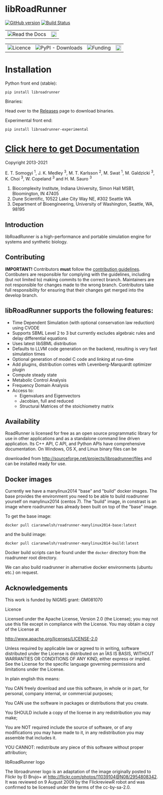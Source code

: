 # libRoadRunner
[![GitHub version](https://badge.fury.io/gh/sys-bio%2Froadrunner.svg)](http://badge.fury.io/gh/sys-bio%2Froadrunner)
[![Build Status](https://dev.azure.com/TheRoadrunnerProject/roadrunner/_apis/build/status/sys-bio.roadrunner?branchName=develop)](https://dev.azure.com/TheRoadrunnerProject/roadrunner/_build/latest?definitionId=8&branchName=develop)

<table style="width:100%">
  <tr>
    <td><img alt="Read the Docs" src="https://img.shields.io/readthedocs/roadrunner"></td>
    <td><a href="https://badge.fury.io/gh/sys-bio%2Froadrunner"><img src="https://badge.fury.io/gh/sys-bio%2Froadrunner.svg" alt="GitHub version" height="18"></a></td>
  </tr>
</table> 

 <table style="width:100%">
  <tr>
    <td><img alt="Licence", src="https://img.shields.io/badge/License-Apache%202.0-yellowgreen"</td>
    <td><img alt="PyPI - Downloads", src="https://img.shields.io/pypi/dm/roadrunner"></td>
    <td><img alt="Funding", src="https://img.shields.io/badge/Funding-NIH%20(GM123032)-blue"></td>
    <td><a href="https://badge.fury.io/py/tellurium"><img src="https://badge.fury.io/py/roadrunner.svg" alt="PyPI version" height="18"></a> </td>
   </tr>
</table> 

# Installation
Python front end (stable):

`pip install libroadrunner`

Binaries:

Head over to the [Releases](https://github.com/sys-bio/roadrunner/releases) page to download binaries. 

Experimental front end: 

`pip install libroadrunner-experimental`

# [Click here to get Documentation](http://sys-bio.github.io/roadrunner/)

Copyright 2013-2021

E. T. Somogyi <sup>1</sup>, J. K. Medley <sup>3</sup>, M. T. Karlsson <sup>2</sup>, M. Swat <sup>1</sup>, M. Galdzicki <sup>3</sup>, K. Choi <sup>3</sup>, W. Copeland <sup>3</sup> and H. M. Sauro <sup>3</sup>

1. Biocomplexity Institute, Indiana University, Simon Hall MSB1, Bloomington, IN 47405
2. Dune Scientific, 10522 Lake City Way NE, #302 Seattle WA
3. Department of Bioengineering, University of Washington, Seattle, WA, 98195

## Introduction

libRoadRunner is a high-performance and portable simulation engine for systems and synthetic biology.

## Contributing

**IMPORTANT!** Contributors **must** follow the [contribution guidelines](https://github.com/sys-bio/roadrunner/wiki). Contibuters are responsible for complying with the guidelines, including (but not limited to) making commits to the correct branch. Maintainers are not responsible for changes made to the wrong branch. Contributors take full responsibility for ensuring that their changes get merged into the develop branch.

## libRoadRunner supports the following features:

* Time Dependent Simulation (with optional conservation law reduction) using CVODE
* Supports SBML Level 2 to 3 but currently excludes algebraic rules and delay differential equations
* Uses latest libSBML distribution
* Defaults to LLVM code generation on the backend, resulting is very fast simulation times
* Optional generation of model C code and linking at run-time
* Add plugins, distribution comes with Levenberg-Marquardt optimizer plugin
* Compute steady state
* Metabolic Control Analysis
* Frequency Domain Analysis
* Access to:
  * Eigenvalues and Eigenvectors
  * Jacobian, full and reduced
  * Structural Matrices of the stoichiometry matrix


## Availability

RoadRunner is licensed for free as an open source programmatic library for use in other 
applications and as a standalone command line driven application. Its C++ API, C API, and 
Python APIs have comprehensive documentation. On Windows, OS X, and Linux binary files can be 

downloaded from http://sourceforge.net/projects/libroadrunner/files and can be installed 
ready for use.

## Docker images
Currently we have a manylinux2014 "base" and "build" docker images. The 
base provides the environment you need to be able to build roadrunner 
yourself on manylinux2014 (centos 7). The "build" image, in constrast
is an image where roadrunner has already been built on top of the "base" 
image. 

To get the base image: 

`docker pull ciaranwelsh/roadrunner-manylinux2014-base:latest`

and the build image:

`docker pull ciaranwelsh/roadrunner-manylinux2014-build:latest`

Docker build scripts can be found under the `docker` directory from the roadrunner
root directory. 

We can also build roadrunner in alternative docker environments (ubuntu etc.) on request. 

## Acknowledgements

This work is funded by NIGMS grant: GM081070

Licence

Licensed under the Apache License, Version 2.0 (the License); you may not use this 
file except in compliance with the License. You may obtain a copy of the License at

http://www.apache.org/licenses/LICENSE-2.0

Unless required by applicable law or agreed to in writing, software distributed 
under the License is distributed on an ÎAS IS BASIS, WITHOUT WARRANTIES OR CONDITIONS 
OF ANY KIND, either express or implied. See the License for the specific language 
governing permissions and limitations under the License.

In plain english this means:

You CAN freely download and use this software, in whole or in part, for personal, 
company internal, or commercial purposes;

You CAN use the software in packages or distributions that you create.

You SHOULD include a copy of the license in any redistribution you may make;

You are NOT required include the source of software, or of any modifications you may 
have made to it, in any redistribution you may assemble that includes it.

YOU CANNOT: redistribute any piece of this software without proper attribution;

 
  

libRoadRunner logo

  The libroadrunner logo is an adaptation of the image originally posted to Flickr by 
  El Brujo+ at http://flickr.com/photos/11039104@N08/2954808342. It was reviewed on 
  9 August 2009 by the FlickreviewR robot and was confirmed to be licensed under the 
  terms of the cc-by-sa-2.0.
